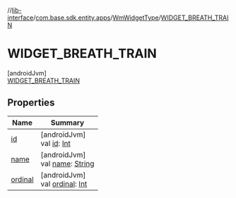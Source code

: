 //[lib-interface](../../../../index.md)/[com.base.sdk.entity.apps](../../index.md)/[WmWidgetType](../index.md)/[WIDGET_BREATH_TRAIN](index.md)

# WIDGET_BREATH_TRAIN

[androidJvm]\
[WIDGET_BREATH_TRAIN](index.md)

## Properties

| Name | Summary |
|---|---|
| [id](../id.md) | [androidJvm]<br>val [id](../id.md): [Int](https://kotlinlang.org/api/latest/jvm/stdlib/kotlin/-int/index.html) |
| [name](../../../com.base.sdk.port.app/-w-m-camera-flash-mode/-w-m-camera-flash-mode-auto/index.md#-372974862%2FProperties%2F-721212597) | [androidJvm]<br>val [name](../../../com.base.sdk.port.app/-w-m-camera-flash-mode/-w-m-camera-flash-mode-auto/index.md#-372974862%2FProperties%2F-721212597): [String](https://kotlinlang.org/api/latest/jvm/stdlib/kotlin/-string/index.html) |
| [ordinal](../../../com.base.sdk.port.app/-w-m-camera-flash-mode/-w-m-camera-flash-mode-auto/index.md#-739389684%2FProperties%2F-721212597) | [androidJvm]<br>val [ordinal](../../../com.base.sdk.port.app/-w-m-camera-flash-mode/-w-m-camera-flash-mode-auto/index.md#-739389684%2FProperties%2F-721212597): [Int](https://kotlinlang.org/api/latest/jvm/stdlib/kotlin/-int/index.html) |
